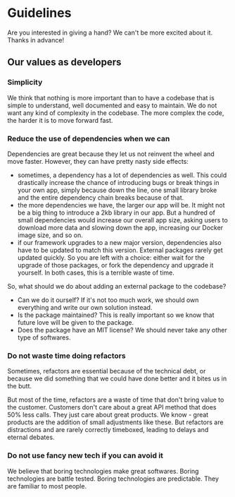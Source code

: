 # Guidelines

Are you interested in giving a hand? We can't be more excited about it. Thanks in advance!

## Our values as developers

### Simplicity

We think that nothing is more important than to have a codebase that is simple to understand, well documented and easy to maintain. We do not want any kind of complexity in the codebase. The more complex the code, the harder it is to move forward fast.

### Reduce the use of dependencies when we can

Dependencies are great because they let us not reinvent the wheel and move faster. However, they can have pretty nasty side effects:

* sometimes, a dependency has a lot of dependencies as well. This could drastically increase the chance of introducing bugs or break things in your own app, simply because down the line, one small library broke and the entire dependency chain breaks because of that.
* the more dependencies we have, the larger our app will be. It might not be a big thing to introduce a 2kb library in our app. But a hundred of small dependencies would increase our overall app size, asking users to download more data and slowing down the app, increasing our Docker image size, and so on.
* if our framework upgrades to a new major version, dependencies also have to be updated to match this version. External packages rarely get updated quickly. So you are left with a choice: either wait for the upgrade of those packages, or fork the dependency and upgrade it yourself. In both cases, this is a terrible waste of time.

So, what should we do about adding an external package to the codebase?

* Can we do it ourself? If it's not too much work, we should own everything and write our own solution instead.
* Is the package maintained? This is really important so we know that future love will be given to the package.
* Does the package have an MIT license? We should never take any other type of softwares.

### Do not waste time doing refactors

Sometimes, refactors are essential because of the technical debt, or because we did something that we could have done better and it bites us in the butt.

But most of the time, refactors are a waste of time that don't bring value to the customer. Customers don't care about a great API method that does 50% less calls. They just care about great products. We know - great products are the addition of small adjustments like these. But refactors are distractions and are rarely correctly timeboxed, leading to delays and eternal debates.

### Do not use fancy new tech if you can avoid it

We believe that boring technologies make great softwares. Boring technologies are battle tested. Boring technologies are predictable. They are familiar to most people.
